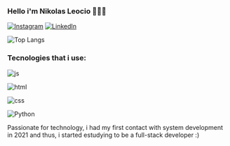 ### Hello i'm Nikolas Leocio 👨‍💻👋

[![Instagram](https://img.shields.io/badge/Instagram-E4405F?style=for-the-badge&logo=instagram&logoColor=white)](https://www.instagram.com/nikolasleoncio/)
[![LinkedIn](https://img.shields.io/badge/LinkedIn-0077B5?style=for-the-badge&logo=linkedin&logoColor=white)](https://www.linkedin.com/in/nikolas-leoncio-248513263/)

<!-- ![Nikolas GitHub stats](https://github-readme-stats.vercel.app/api?username=UNIkinho&show_icons=true&theme=radical) -->

![Top Langs](https://github-readme-stats.vercel.app/api/top-langs/?username=UNikinho&hide_progress=true)

### Tecnologies that i use:
![js](https://img.shields.io/badge/JavaScript-F7DF1E?style=for-the-badge&logo=javascript&logoColor=black)

![html](https://img.shields.io/badge/HTML5-E34F26?style=for-the-badge&logo=html5&logoColor=white)

![css](https://img.shields.io/badge/CSS3-1572B6?style=for-the-badge&logo=css3&logoColor=white)

![Python](    https://img.shields.io/badge/Python-14354C?style=for-the-badge&logo=python&logoColor=white)


Passionate for technology, i had my first contact with system development in 2021 and thus, i started estudying to be a full-stack developer :)
